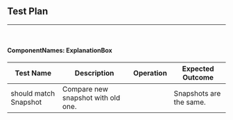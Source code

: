 ## Test Plan 
--------

<br>

#### ComponentNames: ExplanationBox

|Test Name|Description|Operation|Expected Outcome|
|----|------|----------------|------------|
| should match Snapshot | Compare new snapshot with old one. |  | Snapshots are the same. |
